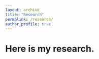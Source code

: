 ```yaml
---
layout: archive
title: "Research"
permalink: /research/
author_profile: true
---
```


# Here is my research.
